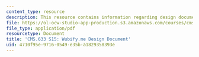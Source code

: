 ```yaml
---
content_type: resource
description: This resource contains information regarding design document.
file: https://ol-ocw-studio-app-production.s3.amazonaws.com/courses/cms-633-digital-humanities-spring-2015/4710f95e97160549e35ba1829358393e_MITCMS_633S15_Wubify_Paper.pdf
file_type: application/pdf
resourcetype: Document
title: 'CMS.633 S15: Wubify.me Design Document'
uid: 4710f95e-9716-0549-e35b-a1829358393e
---
```


